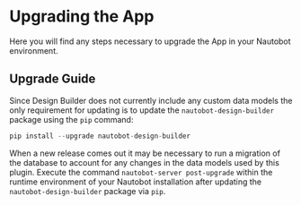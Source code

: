 # Upgrading the App

Here you will find any steps necessary to upgrade the App in your Nautobot environment.

## Upgrade Guide

Since Design Builder does not currently include any custom data models the only requirement for updating is to update the `nautobot-design-builder` package using the `pip` command:

```python
pip install --upgrade nautobot-design-builder
```

When a new release comes out it may be necessary to run a migration of the database to account for any changes in the data models used by this plugin. Execute the command `nautobot-server post-upgrade` within the runtime environment of your Nautobot installation after updating the `nautobot-design-builder` package via `pip`.

